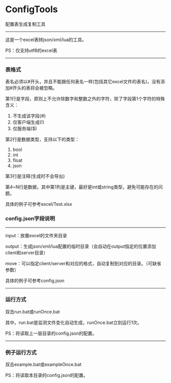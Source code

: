 # ConfigTools
配置表生成复制工具

---

这是一个excel表转json/xml/lua的工具。

PS：仅支持utf8的excel表

---
### 表格式

表名必须以#开头，并且不能跟任何表名一样(包括其它excel文件的表名)，没有添加#开头的表将会被忽略。

第1行是字段，原则上不允许除数字和整数之外的字符，除了字段第1个字符的特殊含义：
1. 不生成该字段(#)
2. 仅客户端生成(!)
3. 仅服务端($)

第2行是数据类型，支持以下的类型：
1. bool
2. int
3. float
4. json

第3行是注释(生成时不会导出)

第4~N行是数据，其中第1列是主键，最好是int或string类型，避免可能存在的问题。

具体的例子可参考excel/Test.xlsx

### config.json字段说明
---

input：放置excel的文件夹目录

output：生成json/xml/lua配置的临时目录（会自动在output指定的位置添加client和server目录）

move：可以指定client/server和对应的格式，自动复制到对应的目录。（可缺省参数）

具体的例子可参考config.json

---

### 运行方式
双击run.bat或runOnce.bat

其中，run.bat是监测文件变化自动生成，runOnce.bat立刻运行1次。

PS：将读取上一层目录的config.json的配置。

---

### 例子运行方式
双击example.bat或exampleOnce.bat

PS：将读取本目录的config.json的配置。